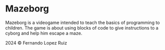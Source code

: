 # Mazeborg

Mazeborg is a videogame intended to teach the basics of programming to children.
The game is about using blocks of code to give instructions to a cyborg and help him escape a maze.

2024 © Fernando Lopez Ruiz